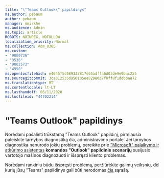```yaml
---
title: "\"Teams Outlook\" papildinys"
ms.author: pebaum
author: pebaum
manager: mnirkhe
ms.audience: Admin
ms.topic: article
ROBOTS: NOINDEX, NOFOLLOW
localization_priority: Normal
ms.collection: Adm_O365
ms.custom:
- "9000736"
- "3536"
- "9002573"
- "4990"
ms.openlocfilehash: e4645f5d589333817d65adffa6d02de9e9bac255
ms.sourcegitcommit: 3ca312535d950105ee829e037f0ff8f1ddbbae72
ms.translationtype: MT
ms.contentlocale: lt-LT
ms.lasthandoff: 06/11/2020
ms.locfileid: "44702214"
---
```

# <a name="teams-outlook-add-in"></a>"Teams Outlook" papildinys

Norėdami pašalinti trūkstamą "Teams Outlook" papildinį, pirmiausia paleiskite tarnybos diagnostiką čia, administravimo portale.  Jei tarnybos diagnostika nenurodo jokių problemų, pereikite prie ["Microsoft" palaikymo ir atkūrimo asistentas](https://aka.ms/SaRA-TeamsAddInScenario) **komandos "Outlook" papildinio scenarijų** susijusio vartotojo mašinos diagnozuoti ir išspręsti kliento problemas.

Norėdami rankiniu būdu išspręsti problemą, peržiūrėkite galimų veiksnių, dėl kurių jūsų "Teams" papildinys gali būti nerodomas [čia,](https://docs.microsoft.com/microsoftteams/teams-add-in-for-outlook#teams-meeting-add-in-in-outlook-for-windows-does-not-show)sąrašą.
